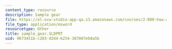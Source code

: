```yaml
---
content_type: resource
description: Sample gear
file: https://ol-ocw-studio-app-qa.s3.amazonaws.com/courses/2-000-how-and-why-machines-work-spring-2002/9673451bc203d2d46254387007eb8a5b_sample_gear.SLDPRT
file_type: application/msword
resourcetype: Other
title: sample_gear.SLDPRT
uid: 9673451b-c203-d2d4-6254-387007eb8a5b
---
```

